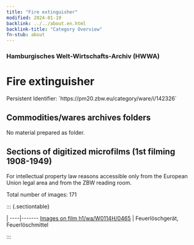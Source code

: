 ```yaml
---
title: "Fire extinguisher"
modified: 2024-01-19
backlink: ../../about.en.html
backlink-title: "Category Overview"
fn-stub: about
---
```


### Hamburgisches Welt-Wirtschafts-Archiv (HWWA)

# Fire extinguisher

<div class="hint">Persistent Identifier: `https://pm20.zbw.eu/category/ware/i/142326`</div>







## Commodities/wares archives folders





No material prepared as folder.



<a id="filmsections" />

## Sections of digitized microfilms (1st filming 1908-1949)

<p>For intellectual property law reasons accessible only from the European Union legal area and from the ZBW reading room.</p>



<p>Total number of images: 171</p>




::: {.sectiontable}

 | 
----|-------
<a class="btn" href="https://pm20.zbw.eu/film/h1/wa/W0114H/0465" rel="nofollow">Images on film h1/wa/W0114H/0465</a> | Feuerlöschgerät, Feuerlöschmittel


:::
















